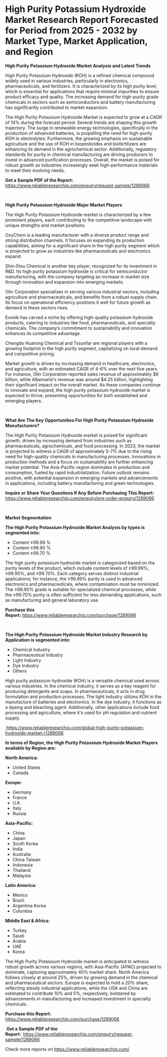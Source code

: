 <p><h1>High Purity Potassium Hydroxide Market Research Report Forecasted for Period from 2025 -  2032 by Market Type, Market Application, and Region</h1></p><p><strong>High Purity Potassium Hydroxide Market Analysis and Latest Trends</strong></p>
<p><p>High Purity Potassium Hydroxide (KOH) is a refined chemical compound widely used in various industries, particularly in electronics, pharmaceuticals, and fertilizers. It is characterized by its high purity level, which is essential for applications that require minimal impurities to ensure product efficacy and quality. The increasing demand for high-purity grade chemicals in sectors such as semiconductors and battery manufacturing has significantly contributed to market expansion.</p><p>The High Purity Potassium Hydroxide Market is expected to grow at a CAGR of 14% during the forecast period. Several trends are shaping this growth trajectory. The surge in renewable energy technologies, specifically in the production of advanced batteries, is propelling the need for high-purity KOH in electrolytes. Furthermore, the growing emphasis on sustainable agriculture and the use of KOH in biopesticides and biofertilizers are enhancing its demand in the agrochemical sector. Additionally, regulatory standards for purity in chemical manufacturing are driving producers to invest in advanced purification processes. Overall, the market is poised for robust growth as industries increasingly seek high-performance materials to meet their evolving needs.</p></p>
<p><strong>Get a Sample PDF of the Report:&nbsp;</strong> <a href="https://www.reliableresearchiq.com/enquiry/request-sample/1289066?utm_campaign=1159&utm_medium=2&utm_source=Github&utm_content=ia&utm_term=16012025&utm_id=high-purity-potassium-hydroxide">https://www.reliableresearchiq.com/enquiry/request-sample/1289066</a></p>
<p>&nbsp;</p>
<p><strong>High Purity Potassium Hydroxide Major Market Players</strong></p>
<p><p>The High Purity Potassium Hydroxide market is characterized by a few prominent players, each contributing to the competitive landscape with unique strengths and market positions.</p><p>OxyChem is a leading manufacturer with a diverse product range and strong distribution channels. It focuses on expanding its production capabilities, aiming for a significant share in the high purity segment which is projected to grow as industries like pharmaceuticals and electronics expand.</p><p>Shin-Etsu Chemical is another key player, recognized for its investment in R&D. Its high purity potassium hydroxide is critical for semiconductor manufacturing, with the company targeting an increase in market size through innovation and expansion into emerging markets.</p><p>Olin Corporation specializes in serving various industrial sectors, including agriculture and pharmaceuticals, and benefits from a robust supply chain. Its focus on operational efficiency positions it well for future growth as demand in these sectors rises.</p><p>Evonik has carved a niche by offering high-quality potassium hydroxide products, catering to industries like food, pharmaceuticals, and specialty chemicals. The company’s commitment to sustainability and innovation enhances its competitive advantage.</p><p>Chengdu Huarong Chemical and Tssunfar are regional players with a growing footprint in the high purity segment, capitalizing on local demand and competitive pricing.</p><p>Market growth is driven by increasing demand in healthcare, electronics, and agriculture, with an estimated CAGR of 4-6% over the next five years. For instance, Olin Corporation reported sales revenue of approximately $6 billion, while Albemarle's revenue was around $4.25 billion, highlighting their significant impact on the overall market. As these companies continue to innovate and expand, the high purity potassium hydroxide market is expected to thrive, presenting opportunities for both established and emerging players.</p></p>
<p>&nbsp;</p>
<p><strong>What Are The Key Opportunities For High Purity Potassium Hydroxide Manufacturers?</strong></p>
<p><p>The High Purity Potassium Hydroxide market is poised for significant growth, driven by increasing demand from industries such as pharmaceuticals, agrochemicals, and food processing. In 2023, the market is projected to witness a CAGR of approximately 5-7% due to the rising need for high-quality chemicals in manufacturing processes. Innovations in production methods and a focus on sustainability are further enhancing market potential. The Asia-Pacific region dominates in production and consumption, fueled by rapid industrialization. Future outlook remains positive, with potential expansion in emerging markets and advancements in applications, including battery manufacturing and green technologies.</p></p>
<p><strong>Inquire or Share Your Questions If Any Before Purchasing This Report:</strong> <a href="https://www.reliableresearchiq.com/enquiry/pre-order-enquiry/1289066?utm_campaign=1159&utm_medium=2&utm_source=Github&utm_content=ia&utm_term=16012025&utm_id=high-purity-potassium-hydroxide">https://www.reliableresearchiq.com/enquiry/pre-order-enquiry/1289066</a></p>
<p>&nbsp;</p>
<p><strong>Market Segmentation</strong></p>
<p><strong>The High Purity Potassium Hydroxide Market Analysis by types is segmented into:</strong></p>
<p><ul><li>Content ≥99.99 %</li><li>Content ≥99.90 %</li><li>Content ≥99.70 %</li></ul></p>
<p><p>The high purity potassium hydroxide market is categorized based on the purity levels of the product, which include content levels of ≥99.99%, ≥99.90%, and ≥99.70%. Each category serves distinct industrial applications; for instance, the ≥99.99% purity is used in advanced electronics and pharmaceuticals, where contamination must be minimized. The ≥99.90% grade is suitable for specialized chemical processes, while the ≥99.70% purity is often sufficient for less demanding applications, such as manufacturing and general laboratory use.</p></p>
<p><strong>Purchase this Report:&nbsp;</strong><a href="https://www.reliableresearchiq.com/purchase/1289066?utm_campaign=1159&utm_medium=2&utm_source=Github&utm_content=ia&utm_term=16012025&utm_id=high-purity-potassium-hydroxide">https://www.reliableresearchiq.com/purchase/1289066</a></p>
<p>&nbsp;</p>
<p><strong>The High Purity Potassium Hydroxide Market Industry Research by Application is segmented into:</strong></p>
<p><ul><li>Chemical Industry</li><li>Pharmaceutical Industry</li><li>Light Industry</li><li>Dye Industry</li><li>Others</li></ul></p>
<p><p>High purity potassium hydroxide (KOH) is a versatile chemical used across various industries. In the chemical industry, it serves as a key reagent for producing detergents and soaps. In pharmaceuticals, it acts in drug formulation and production processes. The light industry utilizes KOH in the manufacture of batteries and electronics. In the dye industry, it functions as a dyeing and bleaching agent. Additionally, other applications include food processing and agriculture, where it's used for pH regulation and nutrient supply.</p></p>
<p><a href="https://www.reliableresearchiq.com/global-high-purity-potassium-hydroxide-market-r1289066?utm_campaign=1159&utm_medium=2&utm_source=Github&utm_content=ia&utm_term=16012025&utm_id=high-purity-potassium-hydroxide">&nbsp;https://www.reliableresearchiq.com/global-high-purity-potassium-hydroxide-market-r1289066</a></p>
<p><strong>In terms of Region, the High Purity Potassium Hydroxide Market Players available by Region are:</strong></p>
<p>
    <p> <strong> North America: </strong>
        <ul>
            <li>United States</li>
            <li>Canada</li>
        </ul>
        </p> 
    <p> <strong> Europe: </strong>
        <ul>
            <li>Germany</li>
            <li>France</li>
            <li>U.K.</li>
            <li>Italy</li>
            <li>Russia</li>
        </ul>
        </p> 
    <p> <strong> Asia-Pacific: </strong>
        <ul>
            <li>China</li>
            <li>Japan</li>
            <li>South Korea</li>
            <li>India</li>
            <li>Australia</li>
            <li>China Taiwan</li>
            <li>Indonesia</li>
            <li>Thailand</li>
            <li>Malaysia</li>
        </ul>
        </p> 
    <p> <strong> Latin America: </strong>
        <ul>
            <li>Mexico</li>
            <li>Brazil</li>
            <li>Argentina Korea</li>
            <li>Colombia</li>
        </ul>
        </p> 
    <p> <strong> Middle East & Africa: </strong>
        <ul>
            <li>Turkey</li>
            <li>Saudi</li>
            <li>Arabia</li>
            <li>UAE</li>
            <li>Korea</li>
        </ul>
    </p>
    </p>
<p><p>The High Purity Potassium Hydroxide market is anticipated to witness robust growth across various regions, with Asia-Pacific (APAC) projected to dominate, capturing approximately 40% market share. North America follows closely at around 25%, driven by growing demand in the chemical and pharmaceutical sectors. Europe is expected to hold a 20% share, reflecting steady industrial applications, while the USA and China are estimated to contribute 10% and 5%, respectively, bolstered by advancements in manufacturing and increased investment in specialty chemicals.</p></p>
<p><strong>Purchase this Report: </strong><a href="https://www.reliableresearchiq.com/purchase/1289066?utm_campaign=1159&utm_medium=2&utm_source=Github&utm_content=ia&utm_term=16012025&utm_id=high-purity-potassium-hydroxide">https://www.reliableresearchiq.com/purchase/1289066</a></p>
<p>&nbsp;<strong>Get a Sample PDF of the Report:&nbsp;&nbsp;</strong><a href="https://www.reliableresearchiq.com/enquiry/request-sample/1289066?utm_campaign=1159&utm_medium=2&utm_source=Github&utm_content=ia&utm_term=16012025&utm_id=high-purity-potassium-hydroxide">https://www.reliableresearchiq.com/enquiry/request-sample/1289066</a></p>
<p><strong></strong></p>
<p>Check more reports on <a href="https://www.reliableresearchiq.com/?utm_campaign=1159&utm_medium=2&utm_source=Github&utm_content=ia&utm_term=16012025&utm_id=high-purity-potassium-hydroxide">https://www.reliableresearchiq.com/</a></p>